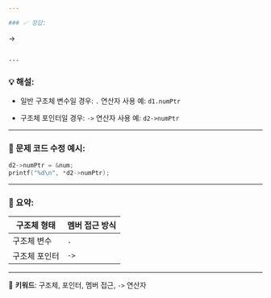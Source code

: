 ```yaml
---

### ✅ 정답:

```
->
```

---
```


### 💡 해설:

* 일반 구조체 변수일 경우: `.` 연산자 사용
  예: `d1.numPtr`

* 구조체 포인터일 경우: `->` 연산자 사용
  예: `d2->numPtr`

---

### 📌 문제 코드 수정 예시:

```c
d2->numPtr = &num;  
printf("%d\n", *d2->numPtr);
```

---

### 📘 요약:

| 구조체 형태  | 멤버 접근 방식 |
| ------- | -------- |
| 구조체 변수  | `.`      |
| 구조체 포인터 | `->`     |

---
📎 **키워드**: 구조체, 포인터, 멤버 접근, `->` 연산자
